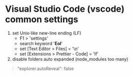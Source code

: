 Visual Studio Code (vscode) common settings
=====

1. set Unix-like new-line ending (LF)
   * F1 > 'settings'
    * search keyword '**Eol**'
    * set [Text Editor > Files] = '\n'
    * set [Extensions > Prettier - Code] = 'lf'
2. disable folders auto expanded (node_modules too many)
>  "explorer.autoReveal": false
